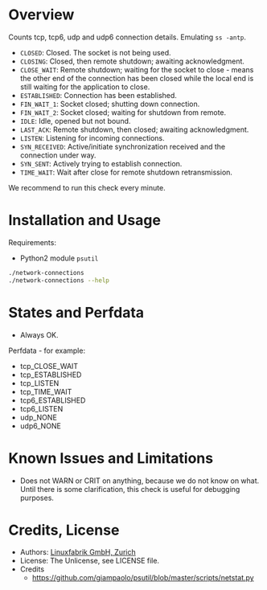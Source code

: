 # Overview

Counts tcp, tcp6, udp and udp6 connection details. Emulating `ss -antp`.

* `CLOSED`: Closed. The socket is not being used.
* `CLOSING`: Closed, then remote shutdown; awaiting acknowledgment.
* `CLOSE_WAIT`: Remote shutdown; waiting for the socket to close - means the other end of the connection has been closed while the local end is still waiting for the application to close.
* `ESTABLISHED`: Connection has been established.
* `FIN_WAIT_1`: Socket closed; shutting down connection.
* `FIN_WAIT_2`: Socket closed; waiting for shutdown from remote.
* `IDLE`: Idle, opened but not bound.
* `LAST_ACK`: Remote shutdown, then closed; awaiting acknowledgment.
* `LISTEN`: Listening for incoming connections.
* `SYN_RECEIVED`: Active/initiate synchronization received and the connection under way.
* `SYN_SENT`: Actively trying to establish connection.
* `TIME_WAIT`: Wait after close for remote shutdown retransmission.

We recommend to run this check every minute.


# Installation and Usage

Requirements:
* Python2 module `psutil`

```bash
./network-connections
./network-connections --help
```


# States and Perfdata

* Always OK.

Perfdata - for example:

* tcp_CLOSE_WAIT
* tcp_ESTABLISHED
* tcp_LISTEN
* tcp_TIME_WAIT
* tcp6_ESTABLISHED
* tcp6_LISTEN
* udp_NONE
* udp6_NONE


# Known Issues and Limitations

* Does not WARN or CRIT on anything, because we do not know on what. Until there is some clarification, this check is useful for debugging purposes.


# Credits, License

* Authors: [Linuxfabrik GmbH, Zurich](https://www.linuxfabrik.ch)
* License: The Unlicense, see LICENSE file.
* Credits
  - https://github.com/giampaolo/psutil/blob/master/scripts/netstat.py
